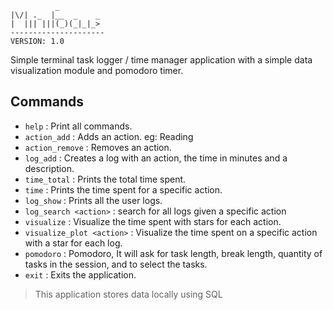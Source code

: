 ```          
          _          
|\/| ._  |__  _    _ 
|  ||| |||(_)(_|_|_> 
---------------------
VERSION: 1.0
```
Simple terminal task logger / time manager application with a simple data visualization module and pomodoro timer.

## Commands
- `help` : Print all commands.
- `action_add` : Adds an action. eg: Reading
- `action_remove` : Removes an action.
- `log_add` : Creates a log with an action, the time in minutes and a description.
- `time_total` : Prints the total time spent.
- `time` : Prints the time spent for a specific action.
- `log_show` : Prints all the user logs.
- `log_search <action>` : search for all logs given a specific action
- `visualize` : Visualize the time spent with stars for each action.
- `visualize_plot <action>` : Visualize the time spent on a specific action with a star for each log.
- `pomodoro` : Pomodoro, It will ask for task length, break length, quantity of tasks in the session, and to select the tasks.
- `exit` : Exits the application.


> This application stores data locally using SQL

